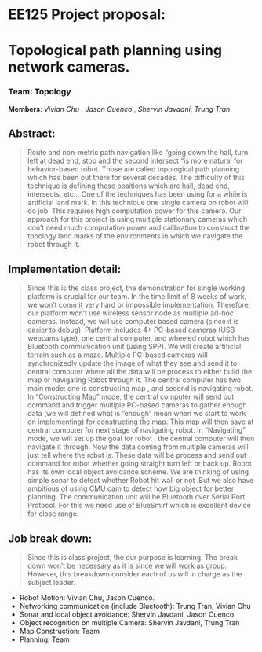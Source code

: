 # EE125 Project proposal: #
# Topological path planning using network cameras. #
### Team: Topology ###
**Members**:  _Vivian_ _Chu_ , _Jason_ _Cuenco_ , _Shervin_ _Javdani_, _Trung_ _Tran_.

## Abstract: ##
> Route and non-metric path navigation like “going down the hall, turn left at dead end, stop and the second intersect “is more natural for behavior-based robot. Those are called topological path planning which has been out there for several decades. The difficulty of this technique is defining these positions which are hall, dead end, intersects, etc… One of the techniques has been using for a while is artificial land mark. In this technique one single camera on robot will do job. This requires high computation power for this camera. Our approach for this project is using multiple stationary cameras which don’t need much computation power and calibration to construct the topology land marks of the environments in which we navigate the robot through it.
## Implementation detail: ##
> Since this is the class project, the demonstration for single working platform is crucial for our team. In the time limit of 8 weeks of work, we won’t commit very hard or impossible implementation. Therefore, our platform won’t use wireless sensor node as multiple ad-hoc cameras. Instead, we will use computer based camera (since it is easier to debug).
> Platform includes 4+ PC-based cameras (USB webcams type), one central computer, and wheeled robot which has Bluetooth communication unit (using SPP). We will create artificial terrain such as a maze.
Multiple PC-based cameras will synchronizedly update the image of what they see and send it to central computer where all the data will be process to either build the map or navigating Robot through it.
The central computer has two main mode: one is constructing map , and second is navigating robot.
In  “Constructing Map” mode, the central computer will send out command and trigger multiple PC-based cameras to gather enough data (we will defined what is ”enough” mean when we start to work on implementing) for constructing the map.  This map will then save at central computer for next stage of navigating robot.
In “Navigating” mode, we will set up the goal for robot , the central computer will then navigate it through. Now the data coming from multiple cameras will just tell where the robot is. These data will be process and send out command for robot whether going straight turn left or back up.
> Robot has its own local object avoidance scheme. We are thinking of using simple sonar to detect whether Robot hit wall or not .But we also have ambitious of using CMU cam to detect how big object for better planning.  The communication unit will be Bluetooth over Serial Port Protocol. For this we need use of BlueSmirf which is excellent device for close range.
## Job break down: ##
> Since this is class project,  the our  purpose  is learning. The break down won’t be necessary as it is since we will work as group. However, this breakdown consider each of us will in charge as  the subject leader.
  * Robot Motion: Vivian Chu, Jason Cuenco.
  * Networking communication (include Bluetooth):  Trung Tran, Vivian Chu
  * Sonar and local object avoidance: Shervin Javdani, Jason Cuenco
  * Object recognition on multiple Camera:  Shervin Javdani, Trung Tran
  * Map Construction:  Team
  * Planning: Team